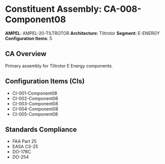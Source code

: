 # Constituent Assembly: CA-008-Component08

**AMPEL**: AMPEL-20-TILTROTOR
**Architecture**: Tiltrotor
**Segment**: E-ENERGY
**Configuration Items**: 5

## CA Overview
Primary assembly for Tiltrotor E Energy components.

## Configuration Items (CIs)
- CI-001-Component08
- CI-002-Component08
- CI-003-Component08
- CI-004-Component08
- CI-005-Component08

## Standards Compliance
- FAA Part 25
- EASA CS-25
- DO-178C
- DO-254
